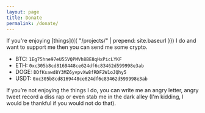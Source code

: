 ```yaml
---
layout: page
title: Donate
permalink: /donate/
---
```


If you're enjoying [things]({{ "/projects/" | prepend: site.baseurl }}) I do and want to support me then you can send me some crypto.

- BTC: ``1Eg75hne97eU55VQPMVh8BE8qHxPicLYKF``
- ETH: ``0xc305b8cd8169448ce624df6c83462d599998e3ab``
- DOGE: ``DDfKsawd8Y3MZ6yvpvXw8fRDF2W1oJQhy5``
- USDT: ``0xc305b8cd8169448ce624df6c83462d599998e3ab``

If you’re not enjoying the things I do, you can write me an angry letter, angry tweet
record a diss rap or even stab me in the dark alley (I'm kidding, I would be thankful if you would not do that).
